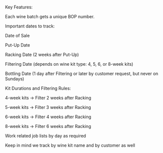 Key Features:

Each wine batch gets a unique BOP number.

Important dates to track:

Date of Sale

Put-Up Date

Racking Date (2 weeks after Put-Up)

Filtering Date (depends on wine kit type: 4, 5, 6, or 8-week kits)

Bottling Date (1 day after Filtering or later by customer request, but never on Sundays)

Kit Durations and Filtering Rules:

4-week kits → Filter 2 weeks after Racking

5-week kits → Filter 3 weeks after Racking

6-week kits → Filter 4 weeks after Racking

8-week kits → Filter 6 weeks after Racking

Work related job lists by day as required 

Keep in mind we track by wine kit name and by customer as well 